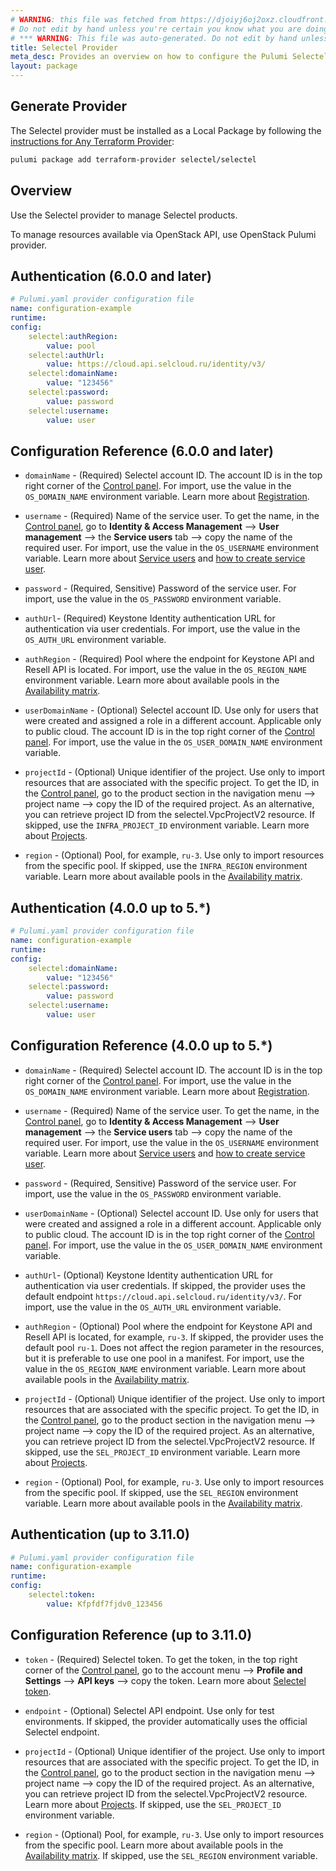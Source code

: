 ```yaml
---
# WARNING: this file was fetched from https://djoiyj6oj2oxz.cloudfront.net/docs/registry.opentofu.org/selectel/selectel/7.1.0/index.md
# Do not edit by hand unless you're certain you know what you are doing!
# *** WARNING: This file was auto-generated. Do not edit by hand unless you're certain you know what you are doing! ***
title: Selectel Provider
meta_desc: Provides an overview on how to configure the Pulumi Selectel provider.
layout: package
---
```


## Generate Provider

The Selectel provider must be installed as a Local Package by following the [instructions for Any Terraform Provider](https://www.pulumi.com/registry/packages/terraform-provider/):

```bash
pulumi package add terraform-provider selectel/selectel
```
## Overview

Use the Selectel provider to manage Selectel products.

To manage resources available via OpenStack API, use OpenStack Pulumi provider.
## Authentication (6.0.0 and later)

```yaml
# Pulumi.yaml provider configuration file
name: configuration-example
runtime:
config:
    selectel:authRegion:
        value: pool
    selectel:authUrl:
        value: https://cloud.api.selcloud.ru/identity/v3/
    selectel:domainName:
        value: "123456"
    selectel:password:
        value: password
    selectel:username:
        value: user

```
## Configuration Reference (6.0.0 and later)

* `domainName` - (Required) Selectel account ID. The account ID is in the top right corner of the [Control panel](https://my.selectel.ru/). For import, use the value in the `OS_DOMAIN_NAME` environment variable. Learn more about [Registration](https://docs.selectel.ru/en/control-panel-actions/account/registration/).

* `username` - (Required) Name of the service user. To get the name, in the [Control panel](https://my.selectel.ru/iam/users_management/users?type=service), go to **Identity & Access Management** ⟶ **User management** ⟶ the **Service users** tab ⟶ copy the name of the required user. For import, use the value in the `OS_USERNAME` environment variable. Learn more about [Service users](https://docs.selectel.ru/en/control-panel-actions/users-and-roles/user-types-and-roles/) and [how to create service user](https://docs.selectel.ru/en/control-panel-actions/users-and-roles/add-user/#add-service-user).

* `password` - (Required, Sensitive) Password of the service user. For import, use the value in the `OS_PASSWORD` environment variable.

* `authUrl`- (Required) Keystone Identity authentication URL for authentication via user credentials. For import, use the value in the `OS_AUTH_URL` environment variable.

* `authRegion` - (Required) Pool where the endpoint for Keystone API and Resell API is located. For import, use the value in the `OS_REGION_NAME` environment variable. Learn more about available pools in the [Availability matrix](https://docs.selectel.ru/en/control-panel-actions/availability-matrix/).

* `userDomainName` - (Optional) Selectel account ID. Use only for users that were created and assigned a role in a different account. Applicable only to public cloud. The account ID is in the top right corner of the [Control panel](https://my.selectel.ru/). For import, use the value in the `OS_USER_DOMAIN_NAME` environment variable.

* `projectId` - (Optional) Unique identifier of the project. Use only to import resources that are associated with the specific project. To get the ID, in the [Control panel](https://my.selectel.ru/), go to the product section in the navigation menu ⟶ project name ⟶ copy the ID of the required project. As an alternative, you can retrieve project ID from the selectel.VpcProjectV2 resource. If skipped, use the `INFRA_PROJECT_ID` environment variable. Learn more about [Projects](https://docs.selectel.ru/en/control-panel-actions/projects/about-projects/).

* `region` - (Optional) Pool, for example, `ru-3`. Use only to import resources from the specific pool. If skipped, use the `INFRA_REGION` environment variable. Learn more about available pools in the [Availability matrix](https://docs.selectel.ru/en/control-panel-actions/availability-matrix/).
## Authentication (4.0.0 up to 5.*)

```yaml
# Pulumi.yaml provider configuration file
name: configuration-example
runtime:
config:
    selectel:domainName:
        value: "123456"
    selectel:password:
        value: password
    selectel:username:
        value: user

```
## Configuration Reference (4.0.0 up to 5.*)

* `domainName` - (Required) Selectel account ID. The account ID is in the top right corner of the [Control panel](https://my.selectel.ru/). For import, use the value in the `OS_DOMAIN_NAME` environment variable. Learn more about [Registration](https://docs.selectel.ru/en/control-panel-actions/account/registration/).

* `username` - (Required) Name of the service user. To get the name, in the [Control panel](https://my.selectel.ru/iam/users_management/users?type=service), go to **Identity & Access Management** ⟶ **User management** ⟶ the **Service users** tab ⟶ copy the name of the required user. For import, use the value in the `OS_USERNAME` environment variable. Learn more about [Service users](https://docs.selectel.ru/en/control-panel-actions/users-and-roles/user-types-and-roles/) and [how to create service user](https://docs.selectel.ru/en/control-panel-actions/users-and-roles/add-user/#add-service-user).

* `password` - (Required, Sensitive) Password of the service user. For import, use the value in the `OS_PASSWORD` environment variable.

* `userDomainName` - (Optional) Selectel account ID. Use only for users that were created and assigned a role in a different account. Applicable only to public cloud. The account ID is in the top right corner of the [Control panel](https://my.selectel.ru/). For import, use the value in the `OS_USER_DOMAIN_NAME` environment variable.

* `authUrl`- (Optional) Keystone Identity authentication URL for authentication via user credentials. If skipped, the provider uses the default endpoint `https://cloud.api.selcloud.ru/identity/v3/`. For import, use the value in the `OS_AUTH_URL` environment variable.

* `authRegion` - (Optional) Pool where the endpoint for Keystone API and Resell API is located, for example, `ru-3`. If skipped, the provider uses the default pool `ru-1`. Does not affect the region parameter in the resources, but it is preferable to use one pool in a manifest. For import, use the value in the `OS_REGION_NAME` environment variable. Learn more about available pools in the [Availability matrix](https://docs.selectel.ru/en/control-panel-actions/availability-matrix/).

* `projectId` - (Optional) Unique identifier of the project. Use only to import resources that are associated with the specific project. To get the ID, in the [Control panel](https://my.selectel.ru/), go to the product section in the navigation menu ⟶ project name ⟶ copy the ID of the required project. As an alternative, you can retrieve project ID from the selectel.VpcProjectV2 resource. If skipped, use the `SEL_PROJECT_ID` environment variable. Learn more about [Projects](https://docs.selectel.ru/en/control-panel-actions/projects/about-projects/).

* `region` - (Optional) Pool, for example, `ru-3`. Use only to import resources from the specific pool. If skipped, use the `SEL_REGION` environment variable. Learn more about available pools in the [Availability matrix](https://docs.selectel.ru/en/control-panel-actions/availability-matrix/).
## Authentication (up to 3.11.0)

```yaml
# Pulumi.yaml provider configuration file
name: configuration-example
runtime:
config:
    selectel:token:
        value: Kfpfdf7fjdv0_123456

```
## Configuration Reference (up to 3.11.0)

* `token` - (Required) Selectel token. To get the token, in the top right corner of the [Control panel](https://my.selectel.ru/profile/apikeys), go to the account menu ⟶ **Profile and Settings** ⟶ **API keys** ⟶ copy the token. Learn more about [Selectel token](https://developers.selectel.ru/docs/control-panel/authorization/).

* `endpoint` - (Optional) Selectel API endpoint. Use only for test environments. If skipped, the provider automatically uses the official Selectel endpoint.

* `projectId` - (Optional) Unique identifier of the project. Use only to import resources that are associated with the specific project. To get the ID, in the [Control panel](https://my.selectel.ru/), go to the product section in the navigation menu ⟶ project name ⟶ copy the ID of the required project. As an alternative, you can retrieve project ID from the selectel.VpcProjectV2 resource. Learn more about [Projects](https://docs.selectel.ru/en/control-panel-actions/projects/about-projects/). If skipped, use the `SEL_PROJECT_ID` environment variable.

* `region` - (Optional) Pool, for example, `ru-3`. Use only to import resources from the specific pool. Learn more about available pools in the [Availability matrix](https://docs.selectel.ru/en/control-panel-actions/availability-matrix/). If skipped, use the `SEL_REGION` environment variable.